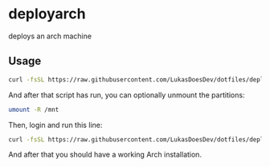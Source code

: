 # deployarch
deploys an arch machine

## Usage
```sh
curl -fsSL https://raw.githubusercontent.com/LukasDoesDev/dotfiles/deployarch/setup_arch.sh | bash
```
And after that script has run, you can optionally unmount the partitions:
```sh
umount -R /mnt
```
Then, login and run this line:
```sh
curl -fsSL https://raw.githubusercontent.com/LukasDoesDev/dotfiles/deployarch/setup_arch.sh | bash
```
And after that you should have a working Arch installation.
